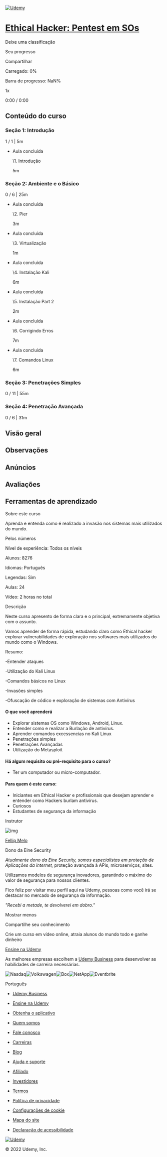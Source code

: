 [![Udemy](https://www.udemy.com/staticx/udemy/images/v7/logo-udemy-inverted.svg)](https://www.udemy.com/)

# [Ethical Hacker: Pentest em SOs](https://www.udemy.com/course/pentest-os/)

Deixe uma classificação

Seu progresso

Compartilhar



Carregado: 0%

Barra de progresso: NaN%





1x



0:00 / 0:00



















## Conteúdo do curso



### Seção 1: Introdução

1 / 1 | 5m



- Aula concluída

  \1. Introdução

  5m

### Seção 2: Ambiente e o Básico

0 / 6 | 25m



- Aula concluída

  \2. Pier

  3m

- Aula concluída

  \3. Virtualização

  1m

- Aula concluída

  \4. Instalação Kali

  6m

- Aula concluída

  \5. Instalação Part 2

  2m

- Aula concluída

  \6. Corrigindo Erros

  7m

- Aula concluída

  \7. Comandos Linux

  6m

### Seção 3: Penetrações Simples

0 / 11 | 55m



### Seção 4: Penetração Avançada

0 / 6 | 31m



## 

## Visão geral

## Observações

## Anúncios

## Avaliações

## Ferramentas de aprendizado

Sobre este curso

Aprenda e entenda como é realizado a invasão nos sistemas mais utilizados do mundo.

Pelos números

Nível de experiência: Todos os níveis

Alunos: 8276

Idiomas: Português

Legendas: Sim

Aulas: 24

Vídeo: 2 horas no total

Descrição

Neste curso apresento de forma clara e o principal, extremamente objetiva com o assunto.

Vamos aprender de forma rápida, estudando claro como Ethical hacker explorar vulnerabilidades de exploração nos softwares mais utilizados do mundo como o Windows.



Resumo:

-Entender ataques

-Utilização do Kali Linux

-Comandos básicos no Linux

-Invasões simples

-Ofuscação de códico e exploração de sistemas com Antivírus

#### O que você aprenderá

- Explorar sistemas OS como Windows, Android, Linux.
- Entender como e realizar a Burlação de antivírus.
- Aprender comandos excessencias no Kali Linux
- Penetrações simples
- Penetrações Avançadas
- Utilização do Metasploit

#### Há algum requisito ou pré-requisito para o curso?

- Ter um computador ou micro-computador.

#### Para quem é este curso:

- Iniciantes em Ethical Hacker e profissionais que desejam aprender e entender como Hackers burlam antivírus.
- Curiosos
- Estudantes de segurança da informação

Instrutor

![img](https://img-b.udemycdn.com/user/200_H/47315088_e0bc_2.jpg?secure=-og2CtuAsq8V0E8GHcIyXQ%3D%3D%2C1645964810)

[Fellip Melo](https://www.udemy.com/user/hackamonra/)

Dono da Eine Security



*Atualmente dono da Eine Security, somos especialistas em proteção de Aplicações da internet,* proteção avançada à APis, microserviços, sites.

Utilizamos modelos de segurança inovadores, garantindo o máximo do valor de segurança para nossos clientes.

Fico feliz por visitar meu perfil aqui na Udemy, pessoas como você irá se destacar no mercado de segurança da informação.



*"Recebi a metade, te devolverei em dobro."*

Mostrar menos

Compartilhe seu conhecimento

Crie um curso em vídeo online, atraia alunos do mundo todo e ganhe dinheiro

[Ensine na Udemy](https://www.udemy.com/teaching/?ref=bai-sub-footer)

As melhores empresas escolhem a [Udemy Business](https://www.udemy.com/udemy-business/?locale=pt_BR&path=request-demo-mx%2F&ref=footer-ad) para desenvolver as habilidades de carreira necessárias.

![Nasdaq](https://s.udemycdn.com/partner-logos/v4/nasdaq-light.svg)![Volkswagen](https://s.udemycdn.com/partner-logos/v4/volkswagen-light.svg)![Box](https://s.udemycdn.com/partner-logos/v4/box-light.svg)![NetApp](https://s.udemycdn.com/partner-logos/v4/netapp-light.svg)![Eventbrite](https://s.udemycdn.com/partner-logos/v4/eventbrite-light.svg)

Português

- [Udemy Business](https://www.udemy.com/udemy-business/?locale=pt_BR&mx_pg=index&path=%2F&ref=footer)
- [Ensine na Udemy](https://www.udemy.com/teaching/?ref=teach_footer)
- [Obtenha o aplicativo](https://www.udemy.com/mobile/)
- [Quem somos](https://about.udemy.com/?locale=pt-br)
- [Fale conosco](https://about.udemy.com/company?locale=pt-br#offices)

- [Carreiras](https://about.udemy.com/careers?locale=pt-br)
- [Blog](https://blog.udemy.com/?ref=footer)
- [Ajuda e suporte](https://www.udemy.com/support/)
- [Afiliado](https://www.udemy.com/affiliate/)
- [Investidores](https://investors.udemy.com/)

- [Termos](https://www.udemy.com/terms/)
- [Política de privacidade](https://www.udemy.com/terms/privacy/)
- [Configurações de cookie](javascript:void(0);)
- [Mapa do site](https://www.udemy.com/pt/sitemap/)
- [Declaração de acessibilidade](https://about.udemy.com/accessibility-statement?locale=pt-br)

[![Udemy](https://www.udemy.com/staticx/udemy/images/v7/logo-udemy-inverted.svg)](https://www.udemy.com/)

© 2022 Udemy, Inc.

